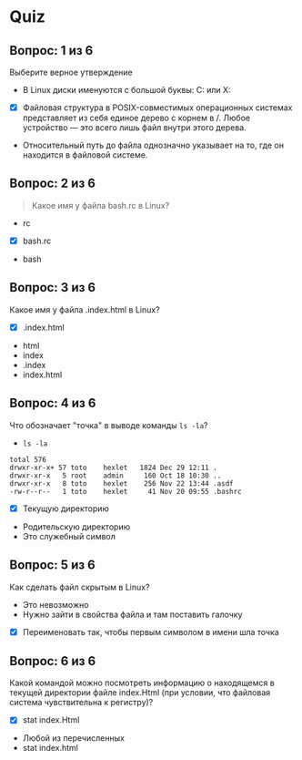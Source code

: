 # Quiz

## Вопрос: 1 из 6

Выберите верное утверждение

- В Linux диски именуются с большой буквы: C: или X:
- [x] Файловая структура в POSIX-совместимых операционных системах представляет из себя единое дерево с корнем в /. Любое устройство — это всего лишь файл внутри этого дерева.
- Относительный путь до файла однозначно указывает на то, где он находится в файловой системе.

## Вопрос: 2 из 6

> Какое имя у файла bash.rc в Linux?

- rc
- [x] bash.rc
- bash

## Вопрос: 3 из 6

Какое имя у файла .index.html в Linux?

- [x] .index.html
- html
- index
- .index
- index.html

## Вопрос: 4 из 6

Что обозначает "точка" в выводе команды `ls -la`?

- `ls -la`

```terminal
total 576
drwxr-xr-x+ 57 toto    hexlet   1824 Dec 29 12:11 .
drwxr-xr-x   5 root    admin     160 Oct 18 10:30 ..
drwxr-xr-x   8 toto    hexlet    256 Nov 22 13:44 .asdf
-rw-r--r--   1 toto    hexlet     41 Nov 20 09:55 .bashrc
```

- [x] Текущую директорию
- Родительскую директорию
- Это служебный символ

## Вопрос: 5 из 6

Как сделать файл скрытым в Linux?

- Это невозможно
- Нужно зайти в свойства файла и там поставить галочку
- [x] Переименовать так, чтобы первым символом в имени шла точка

## Вопрос: 6 из 6

Какой командой можно посмотреть информацию о находящемся в текущей директории файле index.Html (при условии, что файловая система чувствительна к регистру)?

- [x] stat index.Html
- Любой из перечисленных
- stat index.html
